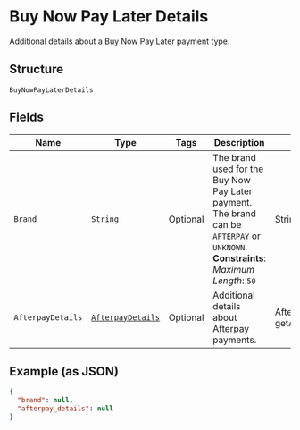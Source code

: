 
# Buy Now Pay Later Details

Additional details about a Buy Now Pay Later payment type.

## Structure

`BuyNowPayLaterDetails`

## Fields

| Name | Type | Tags | Description | Getter |
|  --- | --- | --- | --- | --- |
| `Brand` | `String` | Optional | The brand used for the Buy Now Pay Later payment.<br>The brand can be `AFTERPAY` or `UNKNOWN`.<br>**Constraints**: *Maximum Length*: `50` | String getBrand() |
| `AfterpayDetails` | [`AfterpayDetails`](../../doc/models/afterpay-details.md) | Optional | Additional details about Afterpay payments. | AfterpayDetails getAfterpayDetails() |

## Example (as JSON)

```json
{
  "brand": null,
  "afterpay_details": null
}
```

